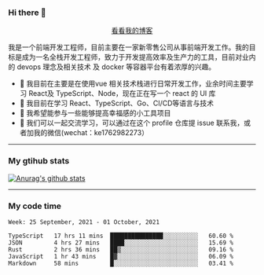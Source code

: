 ### Hi there 👋

<p align="center">
  <a href="https://real-jacket.github.io/">看看我的博客</a>
</p>

我是一个前端开发工程师，目前主要在一家新零售公司从事前端开发工作。我的目标是成为一名全栈开发工程师，致力于开发提高效率及生产力的工具，目前对业内的 devops 理念及相关技术 及 docker 等容器平台有着浓厚的兴趣。

- 🔭 我目前在主要是在使用vue 相关技术栈进行日常开发工作，业余时间主要学习 React及 TypeScript、Node，现在正在写一个 react 的 UI 库 
- 🌱 我目前在学习 React、TypeScript、Go、CI/CD等语言与技术
- 👯 我希望能参与一些能够提高幸福感的小工具项目
- 💬 我们可以一起交流学习，可以通过在这个 profile 仓库提 issue 联系我，或者加我的微信(wechat：ke1762982273）

***

### My gtihub stats

[![Anurag's github stats](https://github-readme-stats.vercel.app/api?username=real-jacket)](https://github.com/anuraghazra/github-readme-stats)

***

### My code time

<!--START_SECTION:waka-->
```text
Week: 25 September, 2021 - 01 October, 2021

TypeScript   17 hrs 11 mins  ███████████████░░░░░░░░░░   60.60 % 
JSON         4 hrs 27 mins   ████░░░░░░░░░░░░░░░░░░░░░   15.69 % 
Rust         2 hrs 36 mins   ██▒░░░░░░░░░░░░░░░░░░░░░░   09.16 % 
JavaScript   1 hr 43 mins    █▓░░░░░░░░░░░░░░░░░░░░░░░   06.09 % 
Markdown     58 mins         █░░░░░░░░░░░░░░░░░░░░░░░░   03.41 % 
```
<!--END_SECTION:waka-->
